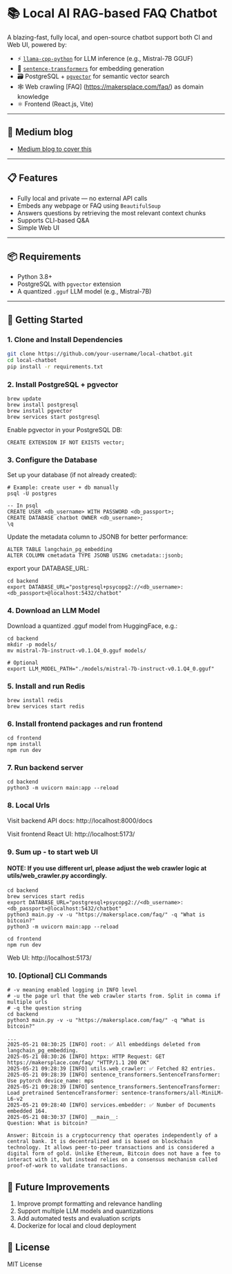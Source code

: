 # 📚 Local AI RAG-based FAQ Chatbot

A blazing-fast, fully local, and open-source chatbot support both CI and Web UI, powered by:

- ⚡ [`llama-cpp-python`](https://github.com/abetlen/llama-cpp-python) for LLM inference (e.g., Mistral-7B GGUF)
- 🧠 [`sentence-transformers`](https://www.sbert.net/) for embedding generation
- 🗃️ PostgreSQL + [`pgvector`](https://github.com/pgvector/pgvector) for semantic vector search
- 🕸️ Web crawling [FAQ] (https://makersplace.com/faq/) as domain knowledge
- ⚛️ Frontend (React.js, Vite)

---

## 🧩 Medium blog
- [Medium blog to cover this](https://medium.com/@chongyao.robin/transform-a-static-faq-page-into-a-rag-based-ai-chatbot-458febe8ebcb)

---

## 📋 Features

- Fully local and private — no external API calls
- Embeds any webpage or FAQ using `BeautifulSoup`
- Answers questions by retrieving the most relevant context chunks
- Supports CLI-based Q&A
- Simple Web UI

---

## 📦 Requirements

- Python 3.8+
- PostgreSQL with `pgvector` extension
- A quantized `.gguf` LLM model (e.g., Mistral-7B)

---

## 🚀 Getting Started

### 1. Clone and Install Dependencies

```bash
git clone https://github.com/your-username/local-chatbot.git
cd local-chatbot
pip install -r requirements.txt
```

### 2. Install PostgreSQL + pgvector
```
brew update
brew install postgresql
brew install pgvector
brew services start postgresql
```

Enable pgvector in your PostgreSQL DB:
```
CREATE EXTENSION IF NOT EXISTS vector;
```

### 3. Configure the Database
Set up your database (if not already created):
```
# Example: create user + db manually
psql -U postgres

-- In psql
CREATE USER <db_username> WITH PASSWORD <db_passport>;
CREATE DATABASE chatbot OWNER <db_username>;
\q
```

Update the metadata column to JSONB for better performance:
```
ALTER TABLE langchain_pg_embedding
ALTER COLUMN cmetadata TYPE JSONB USING cmetadata::jsonb;
```

export your DATABASE_URL:
```
cd backend
export DATABASE_URL="postgresql+psycopg2://<db_username>:<db_passport>@localhost:5432/chatbot"
```

### 4. Download an LLM Model
Download a quantized .gguf model from HuggingFace, e.g.:
```
cd backend
mkdir -p models/
mv mistral-7b-instruct-v0.1.Q4_0.gguf models/

# Optional
export LLM_MODEL_PATH="./models/mistral-7b-instruct-v0.1.Q4_0.gguf"
```

### 5. Install and run Redis
```
brew install redis
brew services start redis
```

### 6. Install frontend packages and run frontend
```
cd frontend
npm install
npm run dev
```

### 7. Run backend server
```
cd backend
python3 -m uvicorn main:app --reload
```

### 8. Local Urls
Visit backend API docs: http://localhost:8000/docs

Visit frontend React UI: http://localhost:5173/

### 9. Sum up - to start web UI

#### NOTE: If you use different url, please adjust the web crawler logic at utils/web_crawler.py accordingly.

```
cd backend
brew services start redis
export DATABASE_URL="postgresql+psycopg2://<db_username>:<db_passport>@localhost:5432/chatbot"
python3 main.py -v -u "https://makersplace.com/faq/" -q "What is bitcoin?"
python3 -m uvicorn main:app --reload

cd frontend
npm run dev
```
Web UI: http://localhost:5173/

### 10. [Optional] CLI Commands
```
# -v meaning enabled logging in INFO level
# -u the page url that the web crawler starts from. Split in comma if multiple urls
# -q the question string
cd backend
python3 main.py -v -u "https://makersplace.com/faq/" -q "What is bitcoin?"

...
2025-05-21 08:30:25 [INFO] root: ✅ All embeddings deleted from langchain_pg_embedding.
2025-05-21 08:30:26 [INFO] httpx: HTTP Request: GET https://makersplace.com/faq/ "HTTP/1.1 200 OK"
2025-05-21 09:28:39 [INFO] utils.web_crawler: ✅ Fetched 82 entries.
2025-05-21 09:28:39 [INFO] sentence_transformers.SentenceTransformer: Use pytorch device_name: mps
2025-05-21 09:28:39 [INFO] sentence_transformers.SentenceTransformer: Load pretrained SentenceTransformer: sentence-transformers/all-MiniLM-L6-v2
2025-05-21 09:28:40 [INFO] services.embedder: ✅ Number of Documents embedded 164.
2025-05-21 08:30:37 [INFO] __main__: 
Question: What is bitcoin? 

Answer: Bitcoin is a cryptocurrency that operates independently of a central bank. It is decentralized and is based on blockchain technology. It allows peer-to-peer transactions and is considered a digital form of gold. Unlike Ethereum, Bitcoin does not have a fee to interact with it, but instead relies on a consensus mechanism called proof-of-work to validate transactions.
```

## 🔮 Future Improvements
1. Improve prompt formatting and relevance handling
2. Support multiple LLM models and quantizations
3. Add automated tests and evaluation scripts
4. Dockerize for local and cloud deployment


## 📝 License
MIT License
